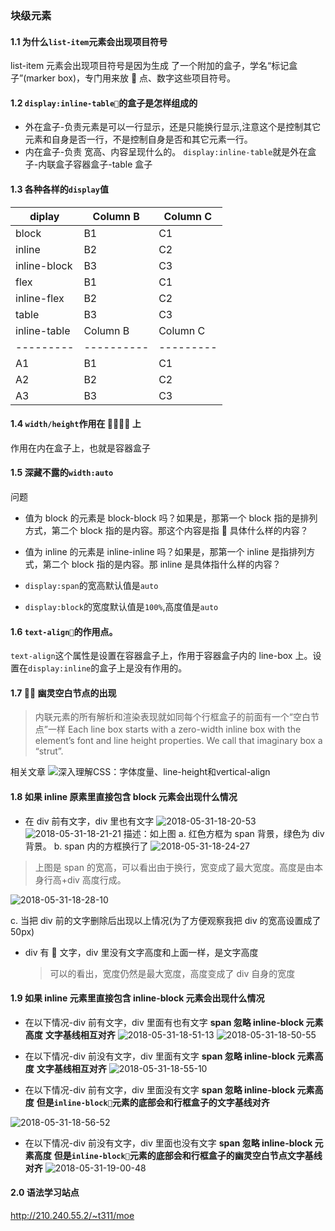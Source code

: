 ### 块级元素

#### 1.1 为什么`list-item`元素会出现项目符号

list-item 元素会出现项目符号是因为生成 了一个附加的盒子，学名“标记盒子”(marker box)，专门用来放 􏶷 点、数字这些项目符号。

#### 1.2 `display:inline-table􏵽`的盒子是怎样组成的

* 外在盒子-负责元素是可以一行显示，还是只能换行显示,注意这个是控制其它元素和自身是否一行，不是控制自身是否和其它元素一行。
* 内在盒子-负责 宽高、内容呈现什么的。
  `display:inline-table`就是外在盒子-内联盒子容器盒子-table 盒子

#### 1.3 各种各样的`display`值

| diplay       | Column B   | Column C  |
| ------------ | ---------- | --------- |
| block        | B1         | C1        |
| inline       | B2         | C2        |
| inline-block | B3         | C3        |
| flex         | B1         | C1        |
| inline-flex  | B2         | C2        |
| table        | B3         | C3        |
| inline-table | Column B   | Column C  |
| ---------    | ---------- | --------- |
| A1           | B1         | C1        |
| A2           | B2         | C2        |
| A3           | B3         | C3        |

#### 1.4 `width/height`作用在 􏶇􏶈􏵽􏵈 上

作用在内在盒子上，也就是容器盒子

#### 1.5 深藏不露的`width:auto`

问题

* 值为 block 的元素是 block-block 吗？如果是，那第一个 block 指的是排列方式，第二个 block 指的是内容。那这个内容是指  具体什么样的内容？
* 值为 inline 的元素是 inline-inline 吗？如果是，那第一个 inline 是指排列方式，第二个 block 指的是内容。那 inline 是具体指什么样的内容？

* `display:span`的宽高默认值是`auto`
* `display:block`的宽度默认值是`100%`,高度值是`auto`

#### 1.6 `text-align`的作用点。

`text-align`这个属性是设置在容器盒子上，作用于容器盒子内的 line-box 上。设置在`display:inline`的盒子上是没有作用的。

#### 1.7  幽灵空白节点的出现

> 内联元素的所有解析和渲染表现就如同每个行框盒子的前面有一个“空白节点”一样
> Each line box starts with a zero-width inline box with the element’s font and line height properties. We call that imaginary box a “strut”.

相关文章 ![深入理解CSS：字体度量、line-height和vertical-align](https://zhuanlan.zhihu.com/p/25808995)

#### 1.8 如果 inline 原素里直接包含 block 元素会出现什么情况

* 在 div 前有文字，div 里也有文字
  ![2018-05-31-18-20-53](http://p6fy6gb44.bkt.clouddn.com/2018-05-31-18-20-53.png)
  ![2018-05-31-18-21-21](http://p6fy6gb44.bkt.clouddn.com/2018-05-31-18-21-21.png)
  描述：如上图
  a. 红色方框为 span 背景，绿色为 div 背景。
  b. span 内的方框换行了
  ![2018-05-31-18-24-27](http://p6fy6gb44.bkt.clouddn.com/2018-05-31-18-24-27.png)

> 上图是 span 的宽高，可以看出由于换行，宽变成了最大宽度。高度是由本身行高+div 高度行成。

![2018-05-31-18-28-10](http://p6fy6gb44.bkt.clouddn.com/2018-05-31-18-28-10.png)

c. 当把 div 前的文字删除后出现以上情况(为了方便观察我把 div 的宽高设置成了 50px)

* div 有  文字，div 里没有文字高度和上面一样，是文字高度
  > 可以的看出，宽度仍然是最大宽度，高度变成了 div 自身的宽度

#### 1.9 如果 inline 元素里直接包含 inline-block 元素会出现什么情况

* 在以下情况-div 前有文字，div 里面有也有文字
  **span 忽略 inline-block 元素高度**
  **文字基线相互对齐**
  ![2018-05-31-18-51-13](http://p6fy6gb44.bkt.clouddn.com/2018-05-31-18-51-13.png)
  ![2018-05-31-18-50-55](http://p6fy6gb44.bkt.clouddn.com/2018-05-31-18-50-55.png)

* 在以下情况-div 前没有文字，div 里面有文字
  **span 忽略 inline-block 元素高度**
  **文字基线相互对齐**
  ![2018-05-31-18-55-10](http://p6fy6gb44.bkt.clouddn.com/2018-05-31-18-55-10.png)

- 在以下情况-div 前有文字，div 里面没有文字
  **span 忽略 inline-block 元素高度**
  **但是`inline-block`元素的底部会和行框盒子的文字基线对齐**

![2018-05-31-18-56-52](http://p6fy6gb44.bkt.clouddn.com/2018-05-31-18-56-52.png)

* 在以下情况-div 前没有文字，div 里面也没有文字
  **span 忽略 inline-block 元素高度**
  **但是`inline-block`元素的底部会和行框盒子的幽灵空白节点文字基线对齐**
  ![2018-05-31-19-00-48](http://p6fy6gb44.bkt.clouddn.com/2018-05-31-19-00-48.png)

#### 2.0 语法学习站点

http://210.240.55.2/~t311/moe
